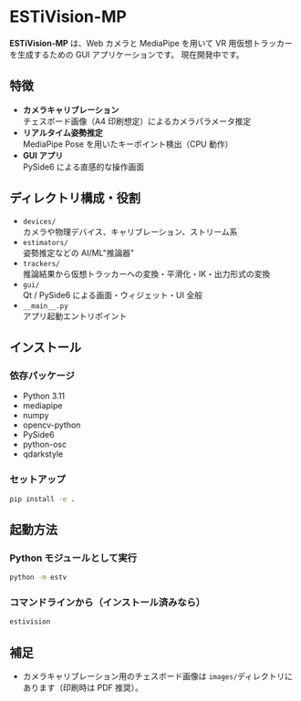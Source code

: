 # ESTiVision-MP

**ESTiVision-MP** は、Web カメラと MediaPipe を用いて VR 用仮想トラッカーを生成するための GUI アプリケーションです。
現在開発中です。

## 特徴

- **カメラキャリブレーション**  
  チェスボード画像（A4 印刷想定）によるカメラパラメータ推定
- **リアルタイム姿勢推定**  
  MediaPipe Pose を用いたキーポイント検出（CPU 動作）
- **GUI アプリ**  
  PySide6 による直感的な操作画面

## ディレクトリ構成・役割

- `devices/`  
  カメラや物理デバイス、キャリブレーション、ストリーム系
- `estimators/`  
  姿勢推定などの AI/ML"推論器"
- `trackers/`  
  推論結果から仮想トラッカーへの変換・平滑化・IK・出力形式の変換
- `gui/`  
  Qt / PySide6 による画面・ウィジェット・UI 全般
- `__main__.py`  
  アプリ起動エントリポイント

## インストール

### 依存パッケージ

- Python 3.11
- mediapipe
- numpy
- opencv-python
- PySide6
- python-osc
- qdarkstyle

### セットアップ

```sh
pip install -e .
```

## 起動方法

### Python モジュールとして実行

```sh
python -m estv
```

### コマンドラインから（インストール済みなら）

```sh
estivision
```

## 補足

- カメラキャリブレーション用のチェスボード画像は `images/`ディレクトリにあります（印刷時は PDF 推奨）。
